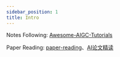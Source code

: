 ```yaml
---
sidebar_position: 1
title: Intro
---
```


Notes Following: [Awesome-AIGC-Tutorials](https://github.com/luban-agi/Awesome-AIGC-Tutorials)

Paper Reading: [paper-reading](https://github.com/mli/paper-reading)、[AI论文精读](https://www.bilibili.com/video/BV1ih411J7Kz)
